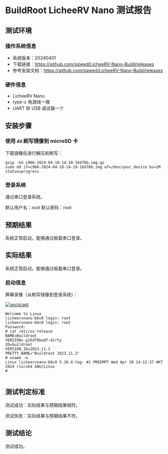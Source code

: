 # BuildRoot LicheeRV Nano 测试报告

## 测试环境

### 操作系统信息

- 系统版本：20240401
- 下载链接：https://github.com/sipeed/LicheeRV-Nano-Build/releases
- 参考安装文档：https://github.com/sipeed/LicheeRV-Nano-Build/releases

### 硬件信息

- LicheeRV Nano
- type-c 电源线一根
- UART 转 USB 调试器一个

## 安装步骤

### 使用 `dd` 刷写镜像到 microSD 卡

下载镜像后进行解压和刷写：

```shell
gzip -kd c906-2024-04-10-14-19-16d76b.img.gz
sudo dd if=c906-2024-04-10-14-19-16d76b.img of=/dev/your_device bs=1M status=progress

```

### 登录系统

通过串口登录系统。

默认用户名：root
默认密码：root

## 预期结果

系统正常启动，能够通过板载串口登录。

## 实际结果

系统正常启动，能够通过板载串口登录。

### 启动信息

屏幕录像（从刷写镜像到登录系统）：

[![asciicast](https://asciinema.org/a/yNDWWKvYyXReaexbXm1t5dLxi.svg)](https://asciinema.org/a/yNDWWKvYyXReaexbXm1t5dLxi)

```log
Welcome to Linux
licheervnano-b6c0 login: root
licheervnano-b6c0 login: root
Password: 
# cat /etc/os-release 
NAME=Buildroot
VERSION=-g16d76badf-dirty
ID=buildroot
VERSION_ID=2023.11.2
PRETTY_NAME="Buildroot 2023.11.2"
# uname -a
Linux licheervnano-b6c0 5.10.4-tag- #1 PREEMPT Wed Apr 10 14:12:37 HKT 2024 riscv64 GNU/Linux
# 
 
```

## 测试判定标准

测试成功：实际结果与预期结果相符。

测试失败：实际结果与预期结果不符。

## 测试结论

测试成功。